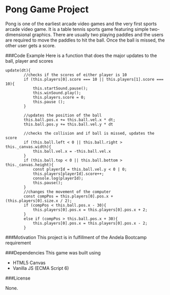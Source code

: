 # Pong Game Project

Pong is one of the earliest arcade video games and the very first sports arcade video game. It is a table tennis sports game featuring simple two-dimensional graphics. There are usually two playing paddles and the users are required to move the paddles to hit the ball.
Once the ball is missed, the other user gets a score.

###Code Example
Here is a function that does the major updates to the ball, player and scores
```
update(dt){
        //checks if the scores of either player is 10
        if (this.players[0].score === 10 || this.players[1].score === 10){
            this.startSound.pause();
            this.winSound.play();
            this.players.score = 0;
            this.pause ();
        }

        //updates the position of the ball    
        this.ball.pos.x += this.ball.vel.x * dt;
        this.ball.pos.y += this.ball.vel.y * dt

        //checks the collision and if ball is missed, updates the score    
        if (this.ball.left < 0 || this.ball.right > this._canvas.width){
            this.ball.vel.x = -this.ball.vel.x
        }
        if (this.ball.top < 0 || this.ball.bottom > this._canvas.height){
            const playerId = this.ball.vel.y < 0 | 0;
            this.players[playerId].score++;
            console.log(playerId);
            this.pause();
        }
        //changes the movement of the computer
        const compPos = this.players[0].pos.x + (this.players[0].size.x / 2);
        if (compPos < this.ball.pos.x - 30){
            this.players[0].pos.x = this.players[0].pos.x + 2;
        } 
        else if (compPos > this.ball.pos.x + 30){
            this.players[0].pos.x = this.players[0].pos.x - 2;
        } 
```   

###Motivation
This project is in fulfillment of the Andela Bootcamp requirement

###Dependencies
This game was built using
* HTML5 Canvas
* Vanilla JS (ECMA Script 6)

###License

None.
